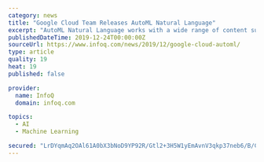 ```yaml
---
category: news
title: "Google Cloud Team Releases AutoML Natural Language"
excerpt: "AutoML Natural Language works with a wide range of content such as collections of articles, scanned PDFs, or previously archived records. There are three steps in how the tool works: AutoML Natural Language also supports analyzing PDF documents ..."
publishedDateTime: 2019-12-24T00:00:00Z
sourceUrl: https://www.infoq.com/news/2019/12/google-cloud-automl/
type: article
quality: 19
heat: 19
published: false

provider:
  name: InfoQ
  domain: infoq.com

topics:
  - AI
  - Machine Learning

secured: "LrDYqmAq2OAl61A0bX3bNoD9YP92R/Gtl2+3H5W1yEmAvnV3qkp37neb6/B/CJyplWuq1YXPMz6YCY9QDve2RTmMBejAO62DmOq9pk7NzqanYZNcKVKQPo9rdIhTkEGNmivc4kOeIwKdBcjUg0PPS98V/XzPV1dT9P3Xt7qz+AMted3nsTNHgK5RSfwgP3rahN1ve9jdkQBNEswh0aVfbwaeaAjRI7chhwIu/6U/YyzS0SrkSH8/sZXPMjv90W2kq1/tR0xJMTeQj4HtWp0Z4uVtAILxHBJN8e9faNHRtr4=;jdU8i5Up2JXOIW35D3DPLw=="
---
```


